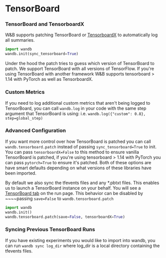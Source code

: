 # TensorBoard

### TensorBoard and TensorboardX

W&B supports patching TensorBoard or [TensorboardX](https://github.com/lanpa/tensorboardX) to automatically log all summaries.

```python
import wandb
wandb.init(sync_tensorboard=True)
```

Under the hood the patch tries to guess which version of TensorBoard to patch. We support TensorBoard with all versions of TensorFlow. If you're using TensorBoard with another framework W&B supports tensorboard &gt; 1.14 with PyTorch as well as TensorboardX.

### Custom Metrics

If you need to log additional custom metrics that aren't being logged to TensorBoard, you can call `wandb.log` in your code with the same step argument that TensorBoard is using: i.e. `wandb.log({"custom": 0.8}, step=global_step)`

### Advanced Configuration

If you want more control over how TensorBoard is patched you can call `wandb.tensorboard.patch` instead of passing `sync_tensorboard=True` to init. You can pass `tensorboardX=False` to this method to ensure vanilla TensorBoard is patched, if you're using tensorboard &gt; 1.14 with PyTorch you can pass `pytorch=True` to ensure it's patched. Both of these options are have smart defaults depending on what versions of these libraries have been imported.

By default we also sync the tfevents files and any \*.pbtxt files. This enables us to launch a TensorBoard instance on your behalf. You will see a [TensorBoard tab](https://www.wandb.com/articles/hosted-tensorboard) on the run page. This behavior can be disabled by ~~~~passing `save=False` to `wandb.tensorboard.patch`

```python
import wandb
wandb.init()
wandb.tensorboard.patch(save=False, tensorboardX=True)
```

### Syncing Previous TensorBoard Runs

If you have existing experiments you would like to import into wandb, you can run `wandb sync log_dir` where log\_dir is a local directory containing the tfevents files.

